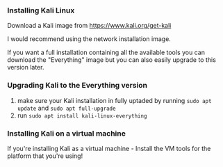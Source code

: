 

### Installing Kali Linux

Download a Kali image from https://www.kali.org/get-kali

I would recommend using the network installation image.

If you want a full installation containing all the available tools you can download the "Everything" image but you can also easily upgrade to this version later.

### Upgrading Kali to the Everything version

1. make sure your Kali installation in fully uptaded by running `sudo apt update` and `sudo apt full-upgrade`
2. run `sudo apt install kali-linux-everything`


### Installing Kali on a virtual machine

If you're installing Kali as a virtual machine - Install the VM tools for the platform that you're using!


